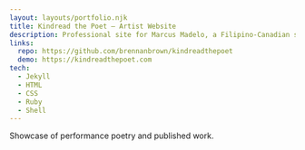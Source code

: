 ```yaml
---
layout: layouts/portfolio.njk
title: Kindread the Poet — Artist Website
description: Professional site for Marcus Madelo, a Filipino‑Canadian spoken‑word poet and artist based in Calgary.
links:
  repo: https://github.com/brennanbrown/kindreadthepoet
  demo: https://kindreadthepoet.com
tech:
  - Jekyll
  - HTML
  - CSS
  - Ruby
  - Shell
---
```


Showcase of performance poetry and published work.
